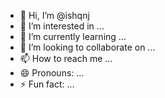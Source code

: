 - 👋 Hi, I’m @ishqnj
- 👀 I’m interested in ...
- 🌱 I’m currently learning ...
- 💞️ I’m looking to collaborate on ...
- 📫 How to reach me ...
- 😄 Pronouns: ...
- ⚡ Fun fact: ...

<!---
ishqnj/ishqnj is a ✨ special ✨ repository because its `README.md` (this file) appears on your GitHub profile.
You can click the Preview link to take a look at your changes.
--->

